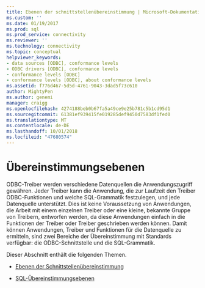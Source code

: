 ```yaml
---
title: Ebenen der schnittstellenübereinstimmung | Microsoft-Dokumentation
ms.custom: ''
ms.date: 01/19/2017
ms.prod: sql
ms.prod_service: connectivity
ms.reviewer: ''
ms.technology: connectivity
ms.topic: conceptual
helpviewer_keywords:
- data sources [ODBC], conformance levels
- ODBC drivers [ODBC], conformance levels
- conformance levels [ODBC]
- conformance levels [ODBC], about conformance levels
ms.assetid: f776d467-5d5d-4761-9043-3dad5f73c610
author: MightyPen
ms.author: genemi
manager: craigg
ms.openlocfilehash: 4274188beb0b67fa5a49ce9e25b781c5b1cd95d1
ms.sourcegitcommit: 61381ef939415fe019285def9450d7583df1fed0
ms.translationtype: MT
ms.contentlocale: de-DE
ms.lasthandoff: 10/01/2018
ms.locfileid: "47680574"
---
```

# <a name="conformance-levels"></a>Übereinstimmungsebenen
ODBC-Treiber werden verschiedene Datenquellen die Anwendungszugriff gewähren. Jeder Treiber kann die Anwendung, die zur Laufzeit den Treiber ODBC-Funktionen und welche SQL-Grammatik festzulegen, und jede Datenquelle unterstützt. Dies ist keine Voraussetzung von Anwendungen, die Arbeit mit einem einzelnen Treiber oder eine kleine, bekannte Gruppe von Treibern, entworfen werden, da diese Anwendungen einfach in die Funktionen der Treiber oder Treiber geschrieben werden können. Damit können Anwendungen, Treiber und Funktionen für die Datenquelle zu ermitteln, sind zwei Bereiche der Übereinstimmung mit Standards verfügbar: die ODBC-Schnittstelle und die SQL-Grammatik.  
  
 Dieser Abschnitt enthält die folgenden Themen.  
  
-   [Ebenen der Schnittstellenübereinstimmung](../../../odbc/reference/develop-app/interface-conformance-levels.md)  
  
-   [SQL-Übereinstimmungsebenen](../../../odbc/reference/develop-app/sql-conformance-levels.md)

